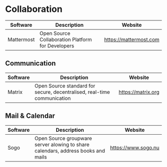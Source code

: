 # Collaboration

| Software   | Description                                       | Website                |
| ---------- | ------------------------------------------------- | ---------------------- |
| Mattermost | Open Source Collaboration Platform for Developers | https://mattermost.com |

## Communication

| Software | Description                                                             | Website            |
| -------- | ----------------------------------------------------------------------- | ------------------ |
| Matrix   | Open Source standard for secure, decentralised, real-time communication | https://matrix.org |

## Mail & Calendar

| Software | Description                                                                      | Website             |
| -------- | -------------------------------------------------------------------------------- | ------------------- |
| Sogo     | Open Source groupware server alowing to share calendars, address books and mails | https://www.sogo.nu |